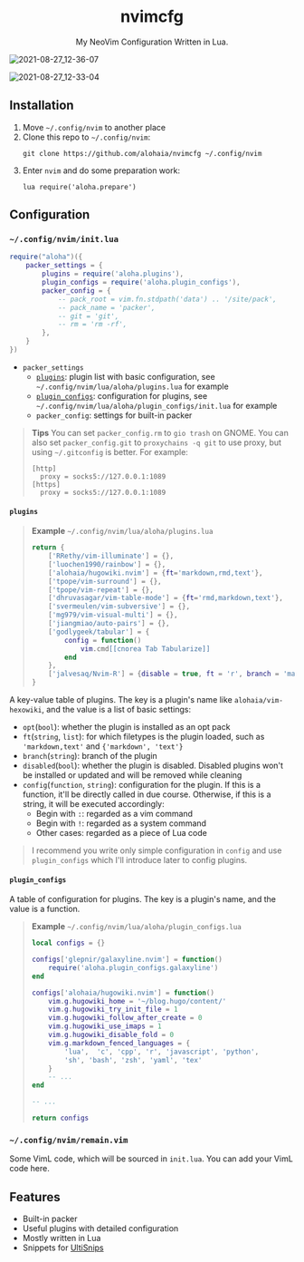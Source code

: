 <h1 align="center">nvimcfg</h1>

<p align="center">My NeoVim Configuration Written in Lua.</p>

![2021-08-27_12-36-07](https://user-images.githubusercontent.com/36324537/131072598-7969fcce-3e29-49f2-bdb1-9851ddfda637.png)

![2021-08-27_12-33-04](https://user-images.githubusercontent.com/36324537/131072714-1db0ed6d-c6ef-421d-9641-0720342230da.png)

## Installation

1. Move `~/.config/nvim` to another place
2. Clone this repo to `~/.config/nvim`:
    ```shell
    git clone https://github.com/alohaia/nvimcfg ~/.config/nvim
    ```
3. Enter `nvim` and do some preparation work:
    ```vimscript
    lua require('aloha.prepare')
    ```

## Configuration

### `~/.config/nvim/init.lua`

```lua
require("aloha")({
    packer_settings = {
        plugins = require('aloha.plugins'),
        plugin_configs = require('aloha.plugin_configs'),
        packer_config = {
            -- pack_root = vim.fn.stdpath('data') .. '/site/pack',
            -- pack_name = 'packer',
            -- git = 'git',
            -- rm = 'rm -rf',
        },
    }
})
```

- `packer_settings`
    - [`plugins`](#plugins): plugin list with basic configuration, see `~/.config/nvim/lua/aloha/plugins.lua` for example
    - [`plugin_configs`](#plugin_configs): configuration for plugins, see `~/.config/nvim/lua/aloha/plugin_configs/init.lua` for example
    - `packer_config`: settings for built-in packer

> **Tips** You can set `packer_config.rm` to `gio trash` on GNOME. You can also set `packer_config.git` to `proxychains -q git` to use proxy, but using `~/.gitconfig` is better. For example:
> ```dosini
> [http]
> 	proxy = socks5://127.0.0.1:1089
> [https]
> 	proxy = socks5://127.0.0.1:1089
> ```

#### `plugins`

> **Example** `~/.config/nvim/lua/aloha/plugins.lua`
> ```lua
> return {
>     ['RRethy/vim-illuminate'] = {},
>     ['luochen1990/rainbow'] = {},
>     ['alohaia/hugowiki.nvim'] = {ft='markdown,rmd,text'},
>     ['tpope/vim-surround'] = {},
>     ['tpope/vim-repeat'] = {},
>     ['dhruvasagar/vim-table-mode'] = {ft='rmd,markdown,text'},
>     ['svermeulen/vim-subversive'] = {},
>     ['mg979/vim-visual-multi'] = {},
>     ['jiangmiao/auto-pairs'] = {},
>     ['godlygeek/tabular'] = {
>         config = function()
>             vim.cmd[[cnorea Tab Tabularize]]
>         end
>     },
>     ['jalvesaq/Nvim-R'] = {disable = true, ft = 'r', branch = 'master'},
> }
> ```

A key-value table of plugins. The key is a plugin's name like `alohaia/vim-hexowiki`, and the value is a list of basic settings:

- `opt`(`bool`): whether the plugin is installed as an opt pack
- `ft`(`string`, `list`): for which filetypes is the plugin loaded, such as `'markdown,text'` and `{'markdown', 'text'}`
- `branch`(`string`): branch of the plugin
- `disabled`(`bool`): whether the plugin is disabled. Disabled plugins won't be installed or updated and will be removed while cleaning
- `config`(`function`, `string`): configuration for the plugin. If this is a function, it'll be directly called in due course. Otherwise, if this is a string, it will be executed accordingly:
    - Begin with `:`: regarded as a vim command
    - Begin with `!`: regarded as a system command
    - Other cases: regarded as a piece of Lua code

> I recommend you write only simple configuration in `config` and use `plugin_configs` which I'll introduce later to config plugins.

#### `plugin_configs`

A table of configuration for plugins. The key is a plugin's name, and the value is a function.

> **Example** `~/.config/nvim/lua/aloha/plugin_configs.lua`
> ```lua
> local configs = {}
> 
> configs['glepnir/galaxyline.nvim'] = function()
>     require('aloha.plugin_configs.galaxyline')
> end
> 
> configs['alohaia/hugowiki.nvim'] = function()
>     vim.g.hugowiki_home = '~/blog.hugo/content/'
>     vim.g.hugowiki_try_init_file = 1
>     vim.g.hugowiki_follow_after_create = 0
>     vim.g.hugowiki_use_imaps = 1
>     vim.g.hugowiki_disable_fold = 0
>     vim.g.markdown_fenced_languages = {
>         'lua',  'c', 'cpp', 'r', 'javascript', 'python',
>         'sh', 'bash', 'zsh', 'yaml', 'tex'
>     }
>     -- ...
> end
> 
> -- ...
> 
> return configs
> ```

### `~/.config/nvim/remain.vim`

Some VimL code, which will be sourced in `init.lua`. You can add your VimL code here.

## Features

- Built-in packer
- Useful plugins with detailed configuration
- Mostly written in Lua
- Snippets for [UltiSnips](https://github.com/SirVer/ultisnips)
